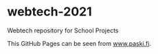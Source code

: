 # webtech-2021
Webtech repository for School Projects

This GitHub Pages can be seen from www.paski.fi.